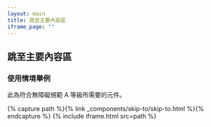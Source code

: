 ```yaml
---
layout: main
title: 跳至主要內容區
iframe_page: ""
---
```


## 跳至主要內容區

### 使用情境舉例

此為符合無障礙規範 A 等級所需要的元件。

{% capture path %}{% link _components/skip-to/skip-to.html %}{% endcapture %}
{% include iframe.html src=path %}